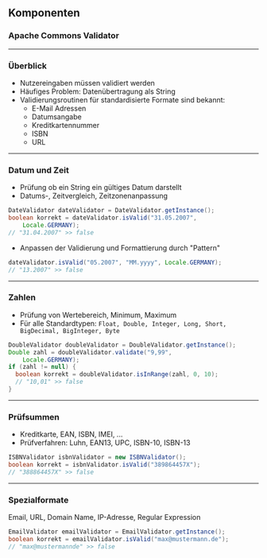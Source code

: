 <!-- .slide: data-background="img/background-violet-orig.jpg" data-state="intro" class="center" -->
## Komponenten <!-- .element: class="heading" style="text-align: center;"-->
### Apache Commons Validator <!-- .element: class="heading" style="text-align: center;"-->

---

### Überblick

- Nutzereingaben müssen validiert werden
- Häufiges Problem: Datenübertragung als String
- Validierungsroutinen für standardisierte Formate sind bekannt:
  - E-Mail Adressen
  - Datumsangabe
  - Kreditkartennummer
  - ISBN
  - URL

---

### Datum und Zeit

- Prüfung ob ein String ein gültiges Datum darstellt
- Datums-, Zeitvergleich, Zeitzonenanpassung

```java
DateValidator dateValidator = DateValidator.getInstance();
boolean korrekt = dateValidator.isValid("31.05.2007",
    Locale.GERMANY);
// "31.04.2007" >> false
```

- Anpassen der Validierung und Formattierung durch "Pattern"

```java
dateValidator.isValid("05.2007", "MM.yyyy", Locale.GERMANY);
// "13.2007" >> false
```

---

### Zahlen

- Prüfung von Wertebereich, Minimum, Maximum
- Für alle Standardtypen: `Float, Double, Integer, Long, Short, BigDecimal, BigInteger, Byte`

```java
DoubleValidator doubleValidator = DoubleValidator.getInstance();
Double zahl = doubleValidator.validate("9,99",
    Locale.GERMANY);
if (zahl != null) {
  boolean korrekt = doubleValidator.isInRange(zahl, 0, 10);
  // "10,01" >> false
}
```

---

### Prüfsummen

- Kreditkarte, EAN, ISBN, IMEI, ...
- Prüfverfahren: Luhn, EAN13, UPC, ISBN-10, ISBN-13

```java
ISBNValidator isbnValidator = new ISBNValidator();
boolean korrekt = isbnValidator.isValid("389864457X");
// "388864457X" >> false
```

---

### Spezialformate

Email, URL, Domain Name, IP-Adresse, Regular Expression

```java
EmailValidator emailValidator = EmailValidator.getInstance();
boolean korrekt = emailValidator.isValid("max@mustermann.de");
// "max@mustermannde" >> false
```
